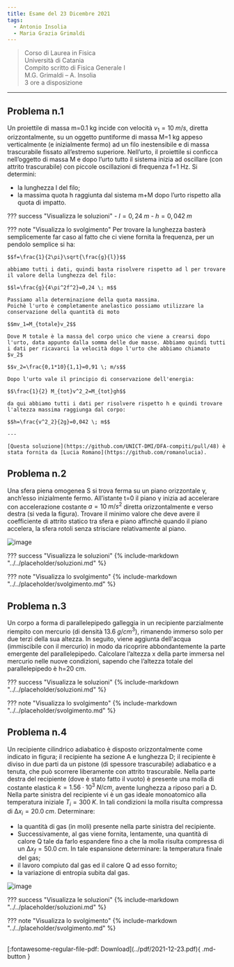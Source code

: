 ```yaml
---
title: Esame del 23 Dicembre 2021
tags:
  - Antonio Insolia
  - Maria Grazia Grimaldi
---
```


>Corso di Laurea in Fisica <br>
Università di Catania <br>
Compito scritto di Fisica Generale I <br>
M.G. Grimaldi – A. Insolia <br>
3 ore a disposizione <br>

---

## Problema n.1
Un proiettile di massa m=0.1 kg incide con velocità $v_1=10 \; m/s$, diretta orizzontalmente, su un oggetto puntiforme di massa M=1 kg appeso verticalmente (e inizialmente fermo) ad un filo inestensibile e di massa trascurabile fissato all’estremo superiore. Nell’urto, il proiettile si conficca nell’oggetto di massa M e dopo l’urto tutto il sistema inizia ad oscillare (con attrito trascurabile) con piccole oscillazioni di frequenza f=1 Hz. Si determini: 

- la lunghezza l del filo;
- la massima quota h raggiunta dal sistema m+M dopo l’urto rispetto alla quota di impatto.


??? success "Visualizza le soluzioni"
    - $l=0,24 \; m$
    - $h=0,042 \; m$

??? note "Visualizza lo svolgimento"
    Per trovare la lunghezza basterà semplicemente far caso al fatto che ci viene fornita la frequenza, per un pendolo semplice si ha:

    $$f=\frac{1}{2\pi}\sqrt{\frac{g}{l}}$$ 
    
    abbiamo tutti i dati, quindi basta risolvere rispetto ad l per trovare il valore della lunghezza del filo:

    $$l=\frac{g}{4\pi^2f^2}=0,24 \; m$$
    
    Passiamo alla determinazione della quota massima.
    Poichè l'urto è completamente anelastico possiamo utilizzare la conservazione della quantità di moto 

    $$mv_1=M_{totale}v_2$$

    Dove M totale è la massa del corpo unico che viene a crearsi dopo l'urto, data appunto dalla somma delle due masse. Abbiamo quindi tutti i dati per ricavarci la velocità dopo l'urto che abbiamo chiamato $v_2$

    $$v_2=\frac{0,1*10}{1,1}=0,91 \; m/s$$

    Dopo l'urto vale il principio di conservazione dell'energia:

    $$\frac{1}{2} M_{tot}v^2_2=M_{tot}gh$$

    da qui abbiamo tutti i dati per risolvere rispetto h e quindi trovare l'altezza massima raggiunga dal corpo:

    $$h=\frac{v^2_2}{2g}=0,042 \; m$$

    ---

    [Questa soluzione](https://github.com/UNICT-DMI/DFA-compiti/pull/48) è stata fornita da [Lucia Romano](https://github.com/romanolucia).


## Problema n.2
Una sfera piena omogenea S si trova ferma su un piano orizzontale γ, anch’esso inizialmente fermo. All’istante t=0 il piano γ inizia ad accelerare con accelerazione costante $a=10 \; m/s^2$ diretta orizzontalmente e verso destra (si veda la figura). Trovare il minimo valore che deve avere il coefficiente di attrito statico tra sfera e piano affinchè quando il piano accelera, la sfera rotoli senza strisciare relativamente al piano.

![image](https://user-images.githubusercontent.com/77018886/163049437-831fc9dc-a23d-45b9-ba62-a88fd378d4db.png)

??? success "Visualizza le soluzioni"
    {% include-markdown "../../placeholder/soluzioni.md" %}

??? note "Visualizza lo svolgimento"
    {% include-markdown "../../placeholder/svolgimento.md" %}

## Problema n.3
Un corpo a forma di parallelepipedo galleggia in un recipiente parzialmente riempito con mercurio (di densità $13.6 \; g/cm^3$), rimanendo immerso solo per due terzi della sua altezza. In seguito, viene aggiunta dell'acqua (immiscibile con il mercurio) in modo da ricoprire abbondantemente la parte emergente del parallelepipedo. Calcolare l’altezza x della parte immersa nel mercurio nelle nuove condizioni, sapendo che l’altezza totale del parallelepipedo è h=20 cm.

??? success "Visualizza le soluzioni"
    {% include-markdown "../../placeholder/soluzioni.md" %}

??? note "Visualizza lo svolgimento"
    {% include-markdown "../../placeholder/svolgimento.md" %}

## Problema n.4
Un recipiente cilindrico adiabatico è disposto orizzontalmente come indicato in figura; il recipiente ha sezione A e lunghezza D; il recipiente è diviso in due parti da un pistone (di spessore trascurabile) adiabatico e a tenuta, che può scorrere liberamente con attrito trascurabile. Nella parte destra del recipiente (dove è stato fatto il vuoto) è presente una molla di costante elastica $k= 1.56 · 10^3 \; N/cm$, avente lunghezza a riposo pari a D. Nella parte sinistra del recipiente vi è un gas ideale monoatomico alla temperatura iniziale $T_i=300 \; K$. In tali condizioni la molla risulta compressa di $∆x_i=20.0 \; cm$. Determinare:

- la quantità di gas (in moli) presente nella parte sinistra del recipiente. 
- Successivamente, al gas viene fornita, lentamente, una quantità di calore Q tale da farlo espandere fino a che la molla risulta compressa di un $∆x_f=50.0 \; cm$. In tale espansione determinare: la temperatura finale del gas;
- il lavoro compiuto dal gas ed il calore Q ad esso fornito;
- la variazione di entropia subita dal gas.

![image](https://user-images.githubusercontent.com/77018886/163049530-8a68d192-cd92-4a3b-9055-c490a71de446.png)

??? success "Visualizza le soluzioni"
    {% include-markdown "../../placeholder/soluzioni.md" %}

??? note "Visualizza lo svolgimento"
    {% include-markdown "../../placeholder/svolgimento.md" %}

<br>
[:fontawesome-regular-file-pdf: Download](../pdf/2021-12-23.pdf){ .md-button }
